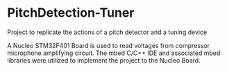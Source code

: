 # PitchDetection-Tuner
Project to replicate the actions of a pitch detector and a tuning device

A Nucleo STM32F401 Board is used to read voltages from compressor microphone amplifying circuit.
The mbed C/C++ IDE and associated mbed libraries were utilized to implement the project to the Nucleo Board.
